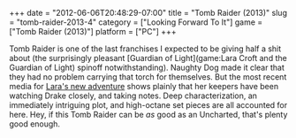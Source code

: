 +++
date = "2012-06-06T20:48:29-07:00"
title = "Tomb Raider (2013)"
slug = "tomb-raider-2013-4"
category = ["Looking Forward To It"]
game = ["Tomb Raider (2013)"]
platform = ["PC"]
+++

Tomb Raider is one of the last franchises I expected to be giving half a shit about (the surprisingly pleasant [Guardian of Light](game:Lara Croft and the Guardian of Light) spinoff notwithstanding).  Naughty Dog made it clear that they had no problem carrying that torch for themselves.  But the most recent media for <a href="http://www.joystiq.com/2012/06/01/tomb-raider-explores-retail-on-march-5-2013/">Lara's new adventure</a> shows plainly that her keepers have been watching Drake closely, and taking notes.  Deep characterization, an immediately intriguing plot, and high-octane set pieces are all accounted for here.  Hey, if this Tomb Raider can be <i>as</i> good as an Uncharted, that's plenty good enough.